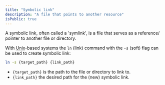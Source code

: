```yaml
---
title: "Symbolic link"
description: "A file that points to another resource"
isPublic: true
---
```


A symbolic link, often called a 'symlink', is a file that serves as a reference/
pointer to another file or directory.

With [Unix](unix)-based systems the `ln` (link) command with the `-s` (soft)
flag can be used to create symbolic link:

```sh
ln -s {target_path} {link_path}
```

* `{target_path}` is the path to the file or directory to link to.
* `{link_path}` the desired path for the (new) symbolic link.
